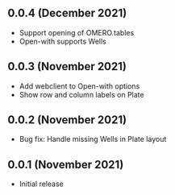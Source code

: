 0.0.4 (December 2021)
---------------------

- Support opening of OMERO.tables
- Open-with supports Wells

0.0.3 (November 2021)
---------------------

- Add webclient to Open-with options
- Show row and column labels on Plate

0.0.2 (November 2021)
---------------------

- Bug fix: Handle missing Wells in Plate layout

0.0.1 (November 2021)
---------------------

- Initial release
